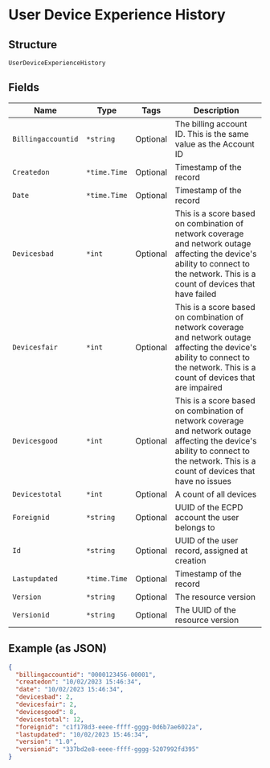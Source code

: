 
# User Device Experience History

## Structure

`UserDeviceExperienceHistory`

## Fields

| Name | Type | Tags | Description |
|  --- | --- | --- | --- |
| `Billingaccountid` | `*string` | Optional | The billing account ID. This is the same value as the Account ID |
| `Createdon` | `*time.Time` | Optional | Timestamp of the record |
| `Date` | `*time.Time` | Optional | Timestamp of the record |
| `Devicesbad` | `*int` | Optional | This is a score based on combination of network coverage and network outage affecting the device's ability to connect to the network. This is a count of devices that have failed |
| `Devicesfair` | `*int` | Optional | This is a score based on combination of network coverage and network outage affecting the device's ability to connect to the network. This is a count of devices that are impaired |
| `Devicesgood` | `*int` | Optional | This is a score based on combination of network coverage and network outage affecting the device's ability to connect to the network. This is a count of devices that have no issues |
| `Devicestotal` | `*int` | Optional | A count of all devices |
| `Foreignid` | `*string` | Optional | UUID of the ECPD account the user belongs to |
| `Id` | `*string` | Optional | UUID of the user record, assigned at creation |
| `Lastupdated` | `*time.Time` | Optional | Timestamp of the record |
| `Version` | `*string` | Optional | The resource version |
| `Versionid` | `*string` | Optional | The UUID of the resource version |

## Example (as JSON)

```json
{
  "billingaccountid": "0000123456-00001",
  "createdon": "10/02/2023 15:46:34",
  "date": "10/02/2023 15:46:34",
  "devicesbad": 2,
  "devicesfair": 2,
  "devicesgood": 8,
  "devicestotal": 12,
  "foreignid": "c1f178d3-eeee-ffff-gggg-0d6b7ae6022a",
  "lastupdated": "10/02/2023 15:46:34",
  "version": "1.0",
  "versionid": "337bd2e8-eeee-ffff-gggg-5207992fd395"
}
```

